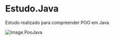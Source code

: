 # Estudo.Java
Estudo realizado para compreender POO em Java

![Image.PooJava](https://arquivo.devmedia.com.br/noticias/artigos/artigo_programacao-orientada-a-objetos-com-java_18449.png)
